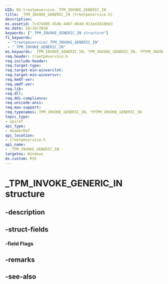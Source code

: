 ```yaml
---
UID: NS:treetpmservice._TPM_INVOKE_GENERIC_IN
title: _TPM_INVOKE_GENERIC_IN (treetpmservice.h)
description: 
ms.assetid: 7c474d05-45db-4467-864d-013e41610b63
ms.date: 10/19/2018
keywords: ["_TPM_INVOKE_GENERIC_IN structure"]
f1_keywords:
 - "treetpmservice/_TPM_INVOKE_GENERIC_IN"
 - "_TPM_INVOKE_GENERIC_IN"
ms.keywords: _TPM_INVOKE_GENERIC_IN, TPM_INVOKE_GENERIC_IN, *PTPM_INVOKE_GENERIC_IN, 
req.header: treetpmservice.h
req.include-header:
req.target-type:
req.target-min-winverclnt:
req.target-min-winversvr:
req.kmdf-ver:
req.umdf-ver:
req.lib:
req.dll:
req.ddi-compliance:
req.unicode-ansi:
req.max-support:
req.typenames: TPM_INVOKE_GENERIC_IN, *PTPM_INVOKE_GENERIC_IN
topic_type: 
- apiref
api_type: 
- HeaderDef
api_location: 
- treetpmservice.h
api_name: 
- _TPM_INVOKE_GENERIC_IN
targetos: Windows
ms.custom: RS5
---
```


# _TPM_INVOKE_GENERIC_IN structure

## -description


## -struct-fields

### -field Flags
 

## -remarks

## -see-also
